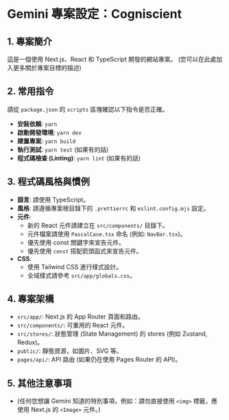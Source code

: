 # Gemini 專案設定：Cogniscient

## 1. 專案簡介

這是一個使用 Next.js、React 和 TypeScript 開發的網站專案。
(您可以在此處加入更多關於專案目標的描述)

## 2. 常用指令

請從 `package.json` 的 `scripts` 區塊確認以下指令是否正確。

- **安裝依賴**: `yarn`
- **啟動開發環境**: `yarn dev`
- **建置專案**: `yarn build`
- **執行測試**: `yarn test` (如果有的話)
- **程式碼檢查 (Linting)**: `yarn lint` (如果有的話)

## 3. 程式碼風格與慣例

- **語言**: 請使用 TypeScript。
- **風格**: 請遵循專案根目錄下的 `.prettierrc` 和 `eslint.config.mjs` 設定。
- **元件**:
  - 新的 React 元件請建立在 `src/components/` 目錄下。
  - 元件檔案請使用 `PascalCase.tsx` 命名 (例如: `NavBar.tsx`)。
  - 優先使用 const 關鍵字來宣告元件。
  - 優先使用 `const` 搭配箭頭函式來宣告元件。
- **CSS**:
  - 使用 Tailwind CSS 進行樣式設計。
  - 全域樣式請參考 `src/app/globals.css`。

## 4. 專案架構

- `src/app/`: Next.js 的 App Router 頁面和路由。
- `src/components/`: 可重用的 React 元件。
- `src/stores/`: 狀態管理 (State Management) 的 stores (例如 Zustand, Redux)。
- `public/`: 靜態資源，如圖片、SVG 等。
- `pages/api/`: API 路由 (如果仍在使用 Pages Router 的 API)。

## 5. 其他注意事項

- (任何您想讓 Gemini 知道的特別事項，例如：請勿直接使用 `<img>` 標籤，應使用 Next.js 的 `<Image>` 元件。)
